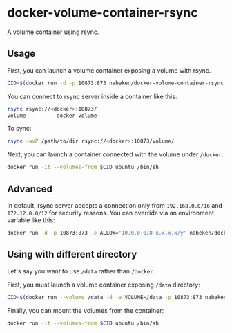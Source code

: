 # docker-volume-container-rsync

A volume container using rsync.

## Usage

First, you can launch a volume container exposing a volume with rsync.

```sh
CID=$(docker run -d -p 10873:873 nabeken/docker-volume-container-rsync:latest)
```

You can connect to rsync server inside a container like this:

```sh
rsync rsync://<docker>:10873/
volume          docker volume
```

To sync:

```sh
rsync -avP /path/to/dir rsync://<docker>:10873/volume/
```

Next, you can launch a container connected with the volume under `/docker`.

```sh
docker run -it --volumes-from $CID ubuntu /bin/sh
```

## Advanced

In default, rsync server accepts a connection only from `192.168.0.0/16` and `172.12.0.0/12` for security reasons.
You can override via an environment variable like this:

```sh
docker run -d -p 10873:873 -e ALLOW='10.0.0.0/8 x.x.x.x/y' nabeken/docker-volume-container-rsync
```

## Using with different directory

Let's say you want to use `/data` rather than `/docker`.

First, you must launch a volume container exposing `/data` directory:

```sh
CID=$(docker run --volume /data -d -e VOLUME=/data -p 10873:873 nabeken/docker-volume-container-rsync)
```

Finally, you can mount the volumes from the container:

```sh
docker run -it --volumes-from $CID ubuntu /bin/sh
```
